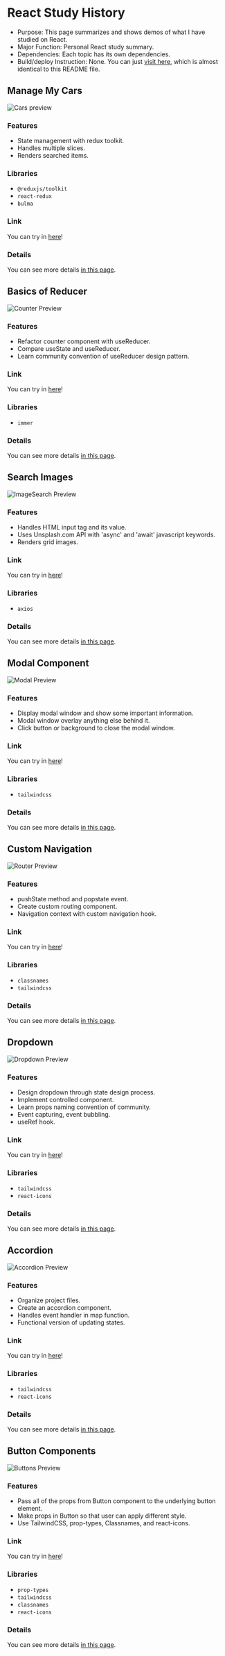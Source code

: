 # React Study History

- Purpose: This page summarizes and shows demos of what I have studied on React.
- Major Function: Personal React study summary.
- Dependencies: Each topic has its own dependencies.
- Build/deploy Instruction: None. You can just [visit here](http://my-react-project.site), which is almost identical to this README file.

## Manage My Cars

![Cars preview](https://imgur.com/70DHFAP.png)

### Features

- State management with redux toolkit.
- Handles multiple slices.
- Renders searched items.

### Libraries

- `@reduxjs/toolkit`
- `react-redux`
- `bulma`

### Link

You can try in [here](http://my-react-project.site/Cars)!

### Details

You can see more details [in this page](https://riverlike14.github.io/computer/web-development/react/Managing-My-Cars-with-Redux-Toolkit/).


## Basics of Reducer

![Counter Preview](https://imgur.com/mhRo4AG.png)

### Features

- Refactor counter component with useReducer.
- Compare useState and useReducer.
- Learn community convention of useReducer design pattern.

### Link

You can try in [here](http://my-react-project.site/CustomRouter/Counter)!

### Libraries

- `immer`

### Details

You can see more details [in this page](https://riverlike14.github.io/computer/web-development/react/Basics-of-Reducers/).


## Search Images

![ImageSearch Preview](https://imgur.com/keWxWCl.png)

### Features

- Handles HTML input tag and its value.
- Uses Unsplash.com API with 'async' and 'await' javascript keywords.
- Renders grid images.

### Link

You can try in [here](http://my-react-project.site/ImageSearch)!

### Libraries

- `axios`

### Details

You can see more details [in this page](https://riverlike14.github.io/computer/web-development/react/Using-an-API-with-React/).


## Modal Component

![Modal Preview](https://imgur.com/TndJ5NM.png)

### Features

- Display modal window and show some important information.
- Modal window overlay anything else behind it.
- Click button or background to close the modal window.

### Link

You can try in [here](http://my-react-project.site/CustomRouter/Modal)!

### Libraries

- `tailwindcss`

### Details

You can see more details [in this page](https://riverlike14.github.io/computer/web-development/react/Creating-Portals-with-ReactDOM/).


## Custom Navigation

![Router Preview](https://i.imgur.com/3O86BIB.jpg)

### Features

- pushState method and popstate event.
- Create custom routing component.
- Navigation context with custom navigation hook.

### Link

You can try in [here](http://my-react-project.site/CustomRouter)!

### Libraries

- `classnames`
- `tailwindcss`

### Details

You can see more details [in this page](https://riverlike14.github.io/computer/web-development/react/Customized-Navigation-in-Details/).

## Dropdown

![Dropdown Preview](https://imgur.com/inlDyTb.png)

### Features

- Design dropdown through state design process.
- Implement controlled component.
- Learn props naming convention of community.
- Event capturing, event bubbling.
- useRef hook.

### Link

You can try in [here](http://my-react-project.site/Components/Dropdown)!

### Libraries

- `tailwindcss`
- `react-icons`

### Details

You can see more details [in this page](https://riverlike14.github.io/computer/web-development/react/Advanced-Event-Handlers-and-Dropdown-Component/).


## Accordion

![Accordion Preview](https://imgur.com/SXBRkK2.png)

### Features
- Organize project files.
- Create an accordion component.
- Handles event handler in map function.
- Functional version of updating states.

### Link

You can try in [here](http://my-react-project.site/Components/Accordion)!

### Libraries

- `tailwindcss`
- `react-icons`

### Details

You can see more details [in this page](https://riverlike14.github.io/computer/web-development/react/State-Design-Process-and-Accordion-Component/).


## Button Components

![Buttons Preview](https://i.imgur.com/CBcRwPb.png)

### Features

- Pass all of the props from Button component to the underlying button element.
- Make props in Button so that user can apply different style.
- Use TailwindCSS, prop-types, Classnames, and react-icons.

### Link

You can try in [here](http://my-react-project.site/Components/Button)!

### Libraries

- `prop-types`
- `tailwindcss`
- `classnames`
- `react-icons`

### Details

You can see more details [in this page](https://riverlike14.github.io/computer/web-development/react/Creating-Custom-Button-Component/).

